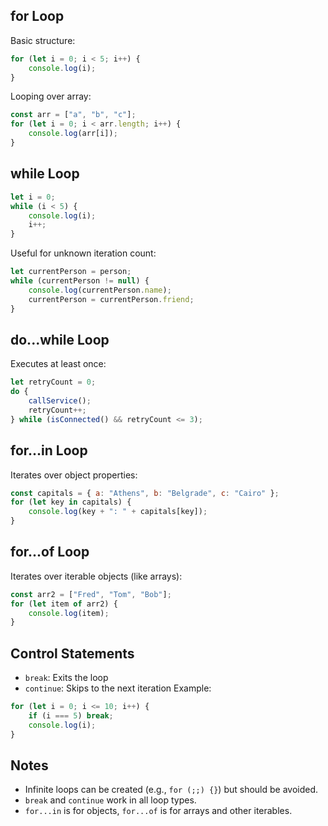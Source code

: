 ## for Loop
Basic structure:

```javascript
for (let i = 0; i < 5; i++) {
    console.log(i);
}
```

Looping over array:

```javascript
const arr = ["a", "b", "c"];
for (let i = 0; i < arr.length; i++) {
    console.log(arr[i]);
}
```

## while Loop

```javascript
let i = 0;
while (i < 5) {
    console.log(i);
    i++;
}
```

Useful for unknown iteration count:

```javascript
let currentPerson = person;
while (currentPerson != null) {
    console.log(currentPerson.name);
    currentPerson = currentPerson.friend;
}
```

## do...while Loop
Executes at least once:

```javascript
let retryCount = 0;
do {
    callService();
    retryCount++;
} while (isConnected() && retryCount <= 3);
```

## for...in Loop
Iterates over object properties:

```javascript
const capitals = { a: "Athens", b: "Belgrade", c: "Cairo" };
for (let key in capitals) {
    console.log(key + ": " + capitals[key]);
}
```

## for...of Loop
Iterates over iterable objects (like arrays):

```javascript
const arr2 = ["Fred", "Tom", "Bob"];
for (let item of arr2) {
    console.log(item);
}
```

## Control Statements
- `break`: Exits the loop
- `continue`: Skips to the next iteration Example:

```javascript
for (let i = 0; i <= 10; i++) {
    if (i === 5) break;
    console.log(i);
}
```

## Notes
- Infinite loops can be created (e.g., `for (;;) {}`) but should be avoided.
- `break` and `continue` work in all loop types.
- `for...in` is for objects, `for...of` is for arrays and other iterables.
